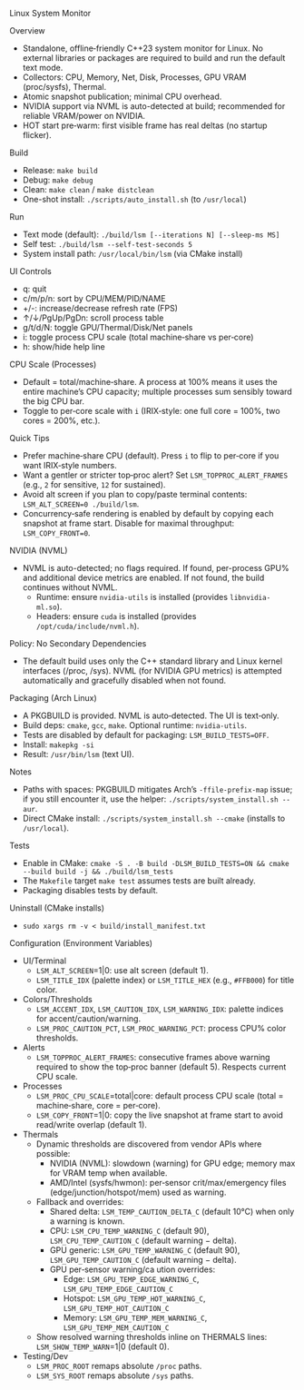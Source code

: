 Linux System Monitor

Overview
- Standalone, offline‑friendly C++23 system monitor for Linux. No external libraries or packages are required to build and run the default text mode.
- Collectors: CPU, Memory, Net, Disk, Processes, GPU VRAM (proc/sysfs), Thermal.
- Atomic snapshot publication; minimal CPU overhead.
- NVIDIA support via NVML is auto-detected at build; recommended for reliable VRAM/power on NVIDIA.
 - HOT start pre‑warm: first visible frame has real deltas (no startup flicker).

Build
- Release: `make build`
- Debug: `make debug`
- Clean: `make clean` / `make distclean`
- One-shot install: `./scripts/auto_install.sh` (to `/usr/local`)

Run
- Text mode (default): `./build/lsm [--iterations N] [--sleep-ms MS]`
- Self test: `./build/lsm --self-test-seconds 5`
- System install path: `/usr/local/bin/lsm` (via CMake install)

UI Controls
- q: quit
- c/m/p/n: sort by CPU/MEM/PID/NAME
- +/-: increase/decrease refresh rate (FPS)
- ↑/↓/PgUp/PgDn: scroll process table
- g/t/d/N: toggle GPU/Thermal/Disk/Net panels
- i: toggle process CPU scale (total machine‑share vs per‑core)
- h: show/hide help line

CPU Scale (Processes)
- Default = total/machine‑share. A process at 100% means it uses the entire machine’s CPU capacity; multiple processes sum sensibly toward the big CPU bar.
- Toggle to per‑core scale with `i` (IRIX‑style: one full core = 100%, two cores = 200%, etc.).

Quick Tips
- Prefer machine‑share CPU (default). Press `i` to flip to per‑core if you want IRIX‑style numbers.
- Want a gentler or stricter top‑proc alert? Set `LSM_TOPPROC_ALERT_FRAMES` (e.g., `2` for sensitive, `12` for sustained).
- Avoid alt screen if you plan to copy/paste terminal contents: `LSM_ALT_SCREEN=0 ./build/lsm`.
- Concurrency‑safe rendering is enabled by default by copying each snapshot at frame start. Disable for maximal throughput: `LSM_COPY_FRONT=0`.

 

NVIDIA (NVML)
- NVML is auto-detected; no flags required. If found, per-process GPU% and additional device metrics are enabled. If not found, the build continues without NVML.
  - Runtime: ensure `nvidia-utils` is installed (provides `libnvidia-ml.so`).
  - Headers: ensure `cuda` is installed (provides `/opt/cuda/include/nvml.h`).

Policy: No Secondary Dependencies
- The default build uses only the C++ standard library and Linux kernel interfaces (/proc, /sys). NVML (for NVIDIA GPU metrics) is attempted automatically and gracefully disabled when not found.

Packaging (Arch Linux)
- A PKGBUILD is provided. NVML is auto‑detected. The UI is text‑only.
- Build deps: `cmake`, `gcc`, `make`. Optional runtime: `nvidia-utils`.
- Tests are disabled by default for packaging: `LSM_BUILD_TESTS=OFF`.
- Install: `makepkg -si`
- Result: `/usr/bin/lsm` (text UI).

Notes
- Paths with spaces: PKGBUILD mitigates Arch’s `-ffile-prefix-map` issue; if you still encounter it, use the helper: `./scripts/system_install.sh --aur`.
- Direct CMake install: `./scripts/system_install.sh --cmake` (installs to `/usr/local`).

Tests
- Enable in CMake: `cmake -S . -B build -DLSM_BUILD_TESTS=ON && cmake --build build -j && ./build/lsm_tests`
- The `Makefile` target `make test` assumes tests are built already.
- Packaging disables tests by default.

Uninstall (CMake installs)
- `sudo xargs rm -v < build/install_manifest.txt`

Configuration (Environment Variables)
- UI/Terminal
  - `LSM_ALT_SCREEN`=1|0: use alt screen (default 1).
  - `LSM_TITLE_IDX` (palette index) or `LSM_TITLE_HEX` (e.g., `#FFB000`) for title color.
- Colors/Thresholds
  - `LSM_ACCENT_IDX`, `LSM_CAUTION_IDX`, `LSM_WARNING_IDX`: palette indices for accent/caution/warning.
  - `LSM_PROC_CAUTION_PCT`, `LSM_PROC_WARNING_PCT`: process CPU% color thresholds.
- Alerts
  - `LSM_TOPPROC_ALERT_FRAMES`: consecutive frames above warning required to show the top‑proc banner (default 5). Respects current CPU scale.
- Processes
  - `LSM_PROC_CPU_SCALE`=total|core: default process CPU scale (total = machine‑share, core = per‑core).
  - `LSM_COPY_FRONT`=1|0: copy the live snapshot at frame start to avoid read/write overlap (default 1).
 - Thermals
   - Dynamic thresholds are discovered from vendor APIs where possible:
     - NVIDIA (NVML): slowdown (warning) for GPU edge; memory max for VRAM temp when available.
     - AMD/Intel (sysfs/hwmon): per‑sensor crit/max/emergency files (edge/junction/hotspot/mem) used as warning.
   - Fallback and overrides:
     - Shared delta: `LSM_TEMP_CAUTION_DELTA_C` (default 10°C) when only a warning is known.
     - CPU: `LSM_CPU_TEMP_WARNING_C` (default 90), `LSM_CPU_TEMP_CAUTION_C` (default warning − delta).
     - GPU generic: `LSM_GPU_TEMP_WARNING_C` (default 90), `LSM_GPU_TEMP_CAUTION_C` (default warning − delta).
     - GPU per‑sensor warning/ca ution overrides:
       - Edge: `LSM_GPU_TEMP_EDGE_WARNING_C`, `LSM_GPU_TEMP_EDGE_CAUTION_C`
       - Hotspot: `LSM_GPU_TEMP_HOT_WARNING_C`, `LSM_GPU_TEMP_HOT_CAUTION_C`
       - Memory: `LSM_GPU_TEMP_MEM_WARNING_C`, `LSM_GPU_TEMP_MEM_CAUTION_C`
   - Show resolved warning thresholds inline on THERMALS lines: `LSM_SHOW_TEMP_WARN`=1|0 (default 0).
- Testing/Dev
  - `LSM_PROC_ROOT` remaps absolute `/proc` paths.
  - `LSM_SYS_ROOT` remaps absolute `/sys` paths.
